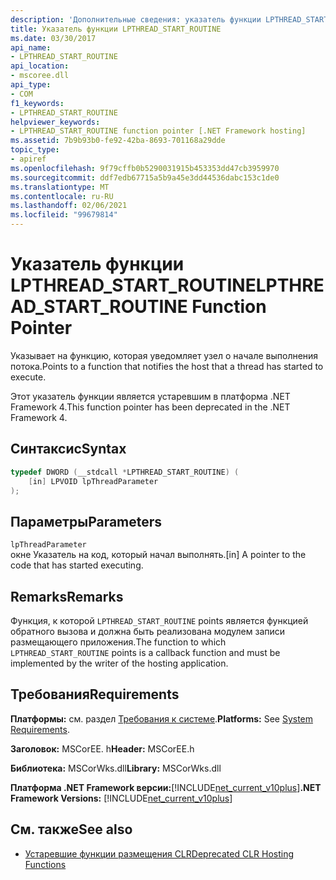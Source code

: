 ```yaml
---
description: 'Дополнительные сведения: указатель функции LPTHREAD_START_ROUTINE'
title: Указатель функции LPTHREAD_START_ROUTINE
ms.date: 03/30/2017
api_name:
- LPTHREAD_START_ROUTINE
api_location:
- mscoree.dll
api_type:
- COM
f1_keywords:
- LPTHREAD_START_ROUTINE
helpviewer_keywords:
- LPTHREAD_START_ROUTINE function pointer [.NET Framework hosting]
ms.assetid: 7b9b93b0-fe92-42ba-8693-701168a29dde
topic_type:
- apiref
ms.openlocfilehash: 9f79cffb0b5290031915b453353dd47cb3959970
ms.sourcegitcommit: ddf7edb67715a5b9a45e3dd44536dabc153c1de0
ms.translationtype: MT
ms.contentlocale: ru-RU
ms.lasthandoff: 02/06/2021
ms.locfileid: "99679814"
---
```

# <a name="lpthread_start_routine-function-pointer"></a><span data-ttu-id="66963-103">Указатель функции LPTHREAD_START_ROUTINE</span><span class="sxs-lookup"><span data-stu-id="66963-103">LPTHREAD_START_ROUTINE Function Pointer</span></span>

<span data-ttu-id="66963-104">Указывает на функцию, которая уведомляет узел о начале выполнения потока.</span><span class="sxs-lookup"><span data-stu-id="66963-104">Points to a function that notifies the host that a thread has started to execute.</span></span>  
  
 <span data-ttu-id="66963-105">Этот указатель функции является устаревшим в платформа .NET Framework 4.</span><span class="sxs-lookup"><span data-stu-id="66963-105">This function pointer has been deprecated in the .NET Framework 4.</span></span>  
  
## <a name="syntax"></a><span data-ttu-id="66963-106">Синтаксис</span><span class="sxs-lookup"><span data-stu-id="66963-106">Syntax</span></span>  
  
```cpp  
typedef DWORD (__stdcall *LPTHREAD_START_ROUTINE) (  
    [in] LPVOID lpThreadParameter  
);  
```  
  
## <a name="parameters"></a><span data-ttu-id="66963-107">Параметры</span><span class="sxs-lookup"><span data-stu-id="66963-107">Parameters</span></span>  

 `lpThreadParameter`  
 <span data-ttu-id="66963-108">окне Указатель на код, который начал выполнять.</span><span class="sxs-lookup"><span data-stu-id="66963-108">[in] A pointer to the code that has started executing.</span></span>  
  
## <a name="remarks"></a><span data-ttu-id="66963-109">Remarks</span><span class="sxs-lookup"><span data-stu-id="66963-109">Remarks</span></span>  

 <span data-ttu-id="66963-110">Функция, к которой `LPTHREAD_START_ROUTINE` points является функцией обратного вызова и должна быть реализована модулем записи размещающего приложения.</span><span class="sxs-lookup"><span data-stu-id="66963-110">The function to which `LPTHREAD_START_ROUTINE` points is a callback function and must be implemented by the writer of the hosting application.</span></span>  
  
## <a name="requirements"></a><span data-ttu-id="66963-111">Требования</span><span class="sxs-lookup"><span data-stu-id="66963-111">Requirements</span></span>  

 <span data-ttu-id="66963-112">**Платформы:** см. раздел [Требования к системе](../../get-started/system-requirements.md).</span><span class="sxs-lookup"><span data-stu-id="66963-112">**Platforms:** See [System Requirements](../../get-started/system-requirements.md).</span></span>  
  
 <span data-ttu-id="66963-113">**Заголовок:** MSCorEE. h</span><span class="sxs-lookup"><span data-stu-id="66963-113">**Header:** MSCorEE.h</span></span>  
  
 <span data-ttu-id="66963-114">**Библиотека:** MSCorWks.dll</span><span class="sxs-lookup"><span data-stu-id="66963-114">**Library:** MSCorWks.dll</span></span>  
  
 <span data-ttu-id="66963-115">**Платформа .NET Framework версии:**[!INCLUDE[net_current_v10plus](../../../../includes/net-current-v10plus-md.md)]</span><span class="sxs-lookup"><span data-stu-id="66963-115">**.NET Framework Versions:** [!INCLUDE[net_current_v10plus](../../../../includes/net-current-v10plus-md.md)]</span></span>  
  
## <a name="see-also"></a><span data-ttu-id="66963-116">См. также</span><span class="sxs-lookup"><span data-stu-id="66963-116">See also</span></span>

- [<span data-ttu-id="66963-117">Устаревшие функции размещения CLR</span><span class="sxs-lookup"><span data-stu-id="66963-117">Deprecated CLR Hosting Functions</span></span>](deprecated-clr-hosting-functions.md)
